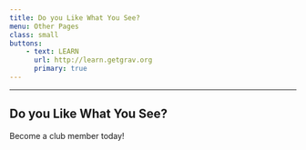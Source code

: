 ```yaml
---
title: Do you Like What You See?
menu: Other Pages
class: small
buttons:
    - text: LEARN
      url: http://learn.getgrav.org
      primary: true
---
```


___

## Do you Like What You See?

Become a club member today!

